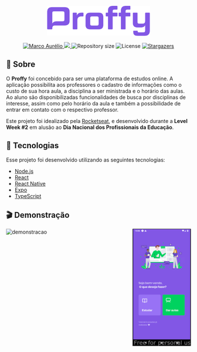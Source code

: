<p align="center">
   <img src="./.github/logo.png" alt="Proffy" width="280"/>
</p>

<p align="center">	

   <a href="https://www.linkedin.com/in/omarcoaur3lio/">
      <img alt="Marco Aurélio" src="https://img.shields.io/badge/-Marco Aurélio-000?style=flat&logo=Linkedin&logoColor=white" />
   </a>

  <a aria-label="Completed" href="https://rocketseat.com.br/">
    <img src="https://img.shields.io/badge/Proffy-NLW 2.0-000?style=flat&logo=data:image/png;base64,iVBORw0KGgoAAAANSUhEUgAAABAAAAAQCAMAAAAoLQ9TAAAALVBMVEVHcExxWsF0XMJzXMJxWcFsUsD///9jRrzY0u6Xh9Gsn9n39fyMecy0qd2bjNJWBT0WAAAABHRSTlMA2Do606wF2QAAAGlJREFUGJVdj1cWwCAIBLEsRU3uf9xobDH8+GZwUYi8i6ucJwrxKE+7D0G9Q4vlYqtmCSjndr4CgCgzlyFgfKfKCVO0LrPKjmiqMxGXkJwNnXskqWG+1oSM+BSwD8f29YLNjvx/OQrn+g99oQSoNmt3PgAAAABJRU5ErkJggg=="></img>
  </a>

  <img alt="Repository size" src="https://img.shields.io/github/repo-size/omarcoaur3lio/proffy?style=flat&color=000">

  <img alt="License" src="https://img.shields.io/badge/license-MIT-000">

  <a href="https://github.com/omarcoaur3lio/proffy/stargazers">
    <img alt="Stargazers" src="https://img.shields.io/github/stars/omarcoaur3lio/proffy?color=000&logo=github">
  </a>
</p>


## :bookmark: Sobre
O **Proffy** foi concebido para ser uma plataforma de estudos online. A aplicação possibilita aos professores o cadastro de informações como o custo de sua hora aula, a disciplina a ser ministrada e o horário das aulas. Ao aluno são disponibilizadas funcionalidades de busca por disciplinas de interesse, assim como pelo horário da aula e também a possibilidade de entrar em contato com o respectivo professor.

Este projeto foi idealizado pela [Rocketseat](https://rocketseat.com.br/), e desenvolvido durante a **Level Week #2** em alusão ao **Dia Nacional dos Profissionais da Educação**.

## 🚀 Tecnologias

Esse projeto foi desenvolvido utilizando as seguintes tecnologias:

- [Node.js](https://nodejs.org/en/)
- [React](https://reactjs.org)
- [React Native](https://facebook.github.io/react-native/)
- [Expo](https://expo.io/)
- [TypeScript](https://www.typescriptlang.org/)

## :clapper: Demonstração 
<p style="display: flex; align-itens:cener; justify-content: center">
  <img src="./.github/web.gif" alt="demonstracao" width="74%" /> &nbsp;&nbsp;&nbsp;&nbsp
  <img src="./.github/mobile.gif" alt="demo-mobile" height="320px">
</p>

